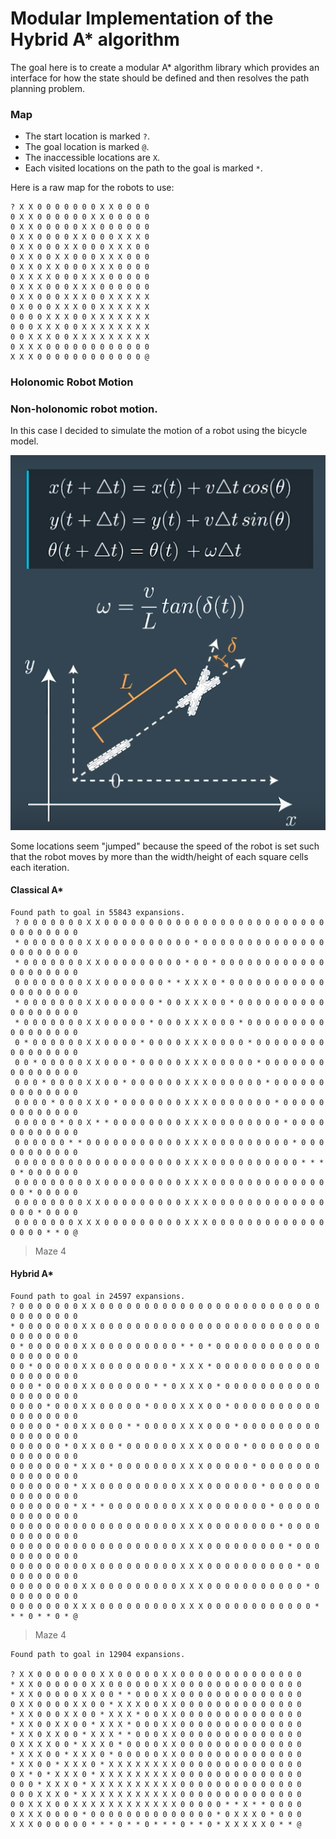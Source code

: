 # Modular Implementation of the Hybrid A* algorithm

The goal here is to create a modular A* algorithm library which provides an interface for how the state should be defined and then resolves the path planning problem.

### Map

* The start location is marked `?`.
* The goal location is marked `@`.
* The inaccessible locations are `X`.
* Each visited locations on the path to the goal is marked `*`.

Here is a raw map for the robots to use:

```
? X X 0 0 0 0 0 0 0 X X 0 0 0 0
0 X X 0 0 0 0 0 0 X X 0 0 0 0 0
0 X X 0 0 0 0 0 X X 0 0 0 0 0 0
0 X X 0 0 0 0 X X 0 0 0 X X X 0
0 X X 0 0 0 X X 0 0 0 X X X 0 0
0 X X 0 0 X X 0 0 0 X X X 0 0 0
0 X X 0 X X 0 0 0 X X X 0 0 0 0
0 X X X X 0 0 0 X X X 0 0 0 0 0
0 X X X 0 0 0 X X X 0 0 0 0 0 0
0 X X 0 0 0 X X X 0 0 X X X X X
0 X 0 0 0 X X X 0 0 X X X X X X
0 0 0 0 X X X 0 0 X X X X X X X
0 0 0 X X X 0 0 X X X X X X X X
0 0 X X X 0 0 X X X X X X X X X
0 X X X 0 0 0 0 0 0 0 0 0 0 0 0
X X X 0 0 0 0 0 0 0 0 0 0 0 0 @
```

### Holonomic Robot Motion



### Non-holonomic robot motion.

In this case I decided to simulate the motion of a robot using the bicycle model.

![alt text](./imgs/bicycle_model.png)

Some locations seem "jumped" because the speed of the robot is set such that the robot moves by more than the width/height of each square cells each iteration.

#### Classical A*

```
Found path to goal in 55843 expansions.
 ? 0 0 0 0 0 0 0 X X 0 0 0 0 0 0 0 0 0 0 0 0 0 0 0 0 0 0 0 0 0 0 0 0 0 0 0 0 0 0 0 0 0
 * 0 0 0 0 0 0 0 X X 0 0 0 0 0 0 0 0 0 0 * 0 0 0 0 0 0 0 0 0 0 0 0 0 0 0 0 0 0 0 0 0 0
 * 0 0 0 0 0 0 0 X X 0 0 0 0 0 0 0 0 0 * 0 0 * 0 0 0 0 0 0 0 0 0 0 0 0 0 0 0 0 0 0 0 0
 0 0 0 0 0 0 0 0 X X 0 0 0 0 0 0 0 * * X X X 0 * 0 0 0 0 0 0 0 0 0 0 0 0 0 0 0 0 0 0 0
 * 0 0 0 0 0 0 0 X X 0 0 0 0 0 0 * 0 0 X X X 0 0 * 0 0 0 0 0 0 0 0 0 0 0 0 0 0 0 0 0 0
 * 0 0 0 0 0 0 0 X X 0 0 0 0 0 * 0 0 0 X X X 0 0 0 * 0 0 0 0 0 0 0 0 0 0 0 0 0 0 0 0 0
 0 * 0 0 0 0 0 0 X X 0 0 0 0 * 0 0 0 0 X X X 0 0 0 0 * 0 0 0 0 0 0 0 0 0 0 0 0 0 0 0 0
 0 0 * 0 0 0 0 0 X X 0 0 0 * 0 0 0 0 0 X X X 0 0 0 0 0 * 0 0 0 0 0 0 0 0 0 0 0 0 0 0 0
 0 0 0 * 0 0 0 0 X X 0 0 * 0 0 0 0 0 0 X X X 0 0 0 0 0 0 * 0 0 0 0 0 0 0 0 0 0 0 0 0 0
 0 0 0 0 * 0 0 0 X X 0 * 0 0 0 0 0 0 0 X X X 0 0 0 0 0 0 0 * 0 0 0 0 0 0 0 0 0 0 0 0 0
 0 0 0 0 0 * 0 0 X * * 0 0 0 0 0 0 0 0 X X X 0 0 0 0 0 0 0 0 * 0 0 0 0 0 0 0 0 0 0 0 0
 0 0 0 0 0 0 * * 0 0 0 0 0 0 0 0 0 0 0 X X X 0 0 0 0 0 0 0 0 0 * 0 0 0 0 0 0 0 0 0 0 0
 0 0 0 0 0 0 0 0 0 0 0 0 0 0 0 0 0 0 0 X X X 0 0 0 0 0 0 0 0 0 0 * * * 0 * 0 0 0 0 0 0
 0 0 0 0 0 0 0 0 0 X 0 0 0 0 0 0 0 0 0 X X X 0 0 0 0 0 0 0 0 0 0 0 0 0 0 0 * 0 0 0 0 0
 0 0 0 0 0 0 0 0 X X 0 0 0 0 0 0 0 0 0 X X X 0 0 0 0 0 0 0 0 0 0 0 0 0 0 0 0 * 0 0 0 0
 0 0 0 0 0 0 0 X X X 0 0 0 0 0 0 0 0 0 X X X 0 0 0 0 0 0 0 0 0 0 0 0 0 0 0 0 0 * * 0 @
```
> Maze 4

#### Hybrid A*

```
Found path to goal in 24597 expansions.
? 0 0 0 0 0 0 0 X X 0 0 0 0 0 0 0 0 0 0 0 0 0 0 0 0 0 0 0 0 0 0 0 0 0 0 0 0 0 0 0 0 0
* 0 0 0 0 0 0 0 X X 0 0 0 0 0 0 0 0 0 0 0 0 0 0 0 0 0 0 0 0 0 0 0 0 0 0 0 0 0 0 0 0 0
0 * 0 0 0 0 0 0 X X 0 0 0 0 0 0 0 0 0 * * 0 * 0 0 0 0 0 0 0 0 0 0 0 0 0 0 0 0 0 0 0 0
0 0 * 0 0 0 0 0 X X 0 0 0 0 0 0 0 0 * X X X * 0 0 0 0 0 0 0 0 0 0 0 0 0 0 0 0 0 0 0 0
0 0 0 * 0 0 0 0 X X 0 0 0 0 0 0 * * 0 X X X 0 * 0 0 0 0 0 0 0 0 0 0 0 0 0 0 0 0 0 0 0
0 0 0 0 * 0 0 0 X X 0 0 0 0 0 * 0 0 0 X X X 0 0 * 0 0 0 0 0 0 0 0 0 0 0 0 0 0 0 0 0 0
0 0 0 0 0 * 0 0 X X 0 0 0 * * 0 0 0 0 X X X 0 0 0 * 0 0 0 0 0 0 0 0 0 0 0 0 0 0 0 0 0
0 0 0 0 0 0 * 0 X X 0 0 * 0 0 0 0 0 0 X X X 0 0 0 0 * 0 0 0 0 0 0 0 0 0 0 0 0 0 0 0 0
0 0 0 0 0 0 0 * X X 0 * 0 0 0 0 0 0 0 X X X 0 0 0 0 0 * 0 0 0 0 0 0 0 0 0 0 0 0 0 0 0
0 0 0 0 0 0 0 * X X 0 0 0 0 0 0 0 0 0 X X X 0 0 0 0 0 0 * 0 0 0 0 0 0 0 0 0 0 0 0 0 0
0 0 0 0 0 0 0 * X * * 0 0 0 0 0 0 0 0 X X X 0 0 0 0 0 0 0 * 0 0 0 0 0 0 0 0 0 0 0 0 0
0 0 0 0 0 0 0 0 0 0 0 0 0 0 0 0 0 0 0 X X X 0 0 0 0 0 0 0 0 * 0 0 0 0 0 0 0 0 0 0 0 0
0 0 0 0 0 0 0 0 0 0 0 0 0 0 0 0 0 0 0 X X X 0 0 0 0 0 0 0 0 0 * 0 0 0 0 0 0 0 0 0 0 0
0 0 0 0 0 0 0 0 0 X 0 0 0 0 0 0 0 0 0 X X X 0 0 0 0 0 0 0 0 0 0 * 0 0 0 0 0 0 0 0 0 0
0 0 0 0 0 0 0 0 X X 0 0 0 0 0 0 0 0 0 X X X 0 0 0 0 0 0 0 0 0 0 0 * 0 0 0 0 0 0 0 0 0
0 0 0 0 0 0 0 X X X 0 0 0 0 0 0 0 0 0 X X X 0 0 0 0 0 0 0 0 0 0 0 0 * * * 0 * * 0 * @
```
> Maze 4


```
Found path to goal in 12904 expansions.

? X X 0 0 0 0 0 0 0 X X 0 0 0 0 0 X X 0 0 0 0 0 0 0 0 0 0 0 0 0 0
* X X 0 0 0 0 0 0 X X 0 0 0 0 0 0 X X 0 0 0 0 0 0 0 0 0 0 0 0 0 0
* X X 0 0 0 0 0 X X 0 0 * * 0 0 0 X X 0 0 0 0 0 0 0 0 0 0 0 0 0 0
0 X X 0 0 0 0 X X 0 0 * X X X 0 0 X X 0 0 0 0 0 0 0 0 0 0 0 0 0 0
* X X 0 0 0 X X 0 0 * X X X * 0 0 X X 0 0 0 0 0 0 0 0 0 0 0 0 0 0
* X X 0 0 X X 0 0 * X X X * 0 0 0 X X 0 0 0 0 0 0 0 0 0 0 0 0 0 0
* X X 0 X X 0 0 * X X X * * 0 0 0 X X 0 0 0 0 0 0 0 0 0 0 0 0 0 0
0 X X X X 0 0 * X X X 0 * 0 0 0 0 X X 0 0 0 0 0 0 0 0 0 0 0 0 0 0
* X X X 0 0 * X X X 0 * 0 0 0 0 0 X X 0 0 0 0 0 0 0 0 0 0 0 0 0 0
* X X 0 0 * X X X 0 * X X X X X X X X 0 0 0 0 0 0 0 0 0 0 0 0 0 0
0 X * 0 * X X X 0 * X X X X X X X X X 0 0 0 0 0 0 0 0 0 0 0 0 0 0
0 0 0 * X X X 0 * X X X X X X X X X X 0 0 0 0 0 0 0 0 0 0 0 0 0 0
0 0 0 X X X 0 * X X X X X X X X X X X 0 0 0 0 0 0 0 0 0 0 0 0 0 0
0 0 X X X 0 0 X X X X X X X X X X X X 0 0 0 0 0 * * X * * 0 0 0 0
0 X X X 0 0 0 0 * 0 0 0 0 0 0 0 0 0 0 0 0 0 0 * 0 X X X 0 * 0 0 0
X X X 0 0 0 0 0 0 * * * 0 * * 0 * * * 0 * * 0 * X X X X X 0 * * @
```